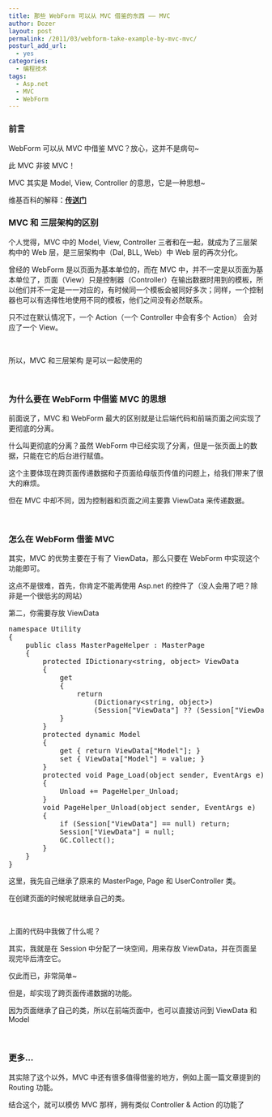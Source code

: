 ```yaml
---
title: 那些 WebForm 可以从 MVC 借鉴的东西 —— MVC
author: Dozer
layout: post
permalink: /2011/03/webform-take-example-by-mvc-mvc/
posturl_add_url:
  - yes
categories:
  - 编程技术
tags:
  - Asp.net
  - MVC
  - WebForm
---
```


### <span id="i">前言</span>

WebForm 可以从 MVC 中借鉴 MVC？放心，这并不是病句~

此 MVC 非彼 MVC！

MVC 其实是 Model, View, Controller 的意思，它是一种思想~

维基百科的解释：**<a href="http://zh.wikipedia.org/zh/MVC" target="_blank">传送门</a>**

<!--more-->

### <span id="MVC">MVC 和 三层架构的区别</span>

个人觉得，MVC 中的 Model, View, Controller 三者和在一起，就成为了三层架构中的 Web 层，是三层架构中（Dal, BLL, Web）中 Web 层的再次分化。

曾经的 WebForm 是以页面为基本单位的，而在 MVC 中，并不一定是以页面为基本单位了，页面（View）只是控制器（Controller）在输出数据时用到的模板，所以他们并不一定是一一对应的，有时候同一个模板会被同好多次；同样，一个控制器也可以有选择性地使用不同的模板，他们之间没有必然联系。

只不过在默认情况下，一个 Action（一个 Controller 中会有多个 Action） 会对应了一个 View。

&nbsp;

所以，MVC 和三层架构 是可以一起使用的

&nbsp;

### <span id="_WebForm_MVC">为什么要在 WebForm 中借鉴 MVC 的思想</span>

前面说了，MVC 和 WebForm 最大的区别就是让后端代码和前端页面之间实现了更彻底的分离。

什么叫更彻底的分离？虽然 WebForm 中已经实现了分离，但是一张页面上的数据，只能在它的后台进行赋值。

这个主要体现在跨页面传递数据和子页面给母版页传值的问题上，给我们带来了很大的麻烦。

但在 MVC 中却不同，因为控制器和页面之间主要靠 ViewData 来传递数据。

&nbsp;

### <span id="_WebForm_MVC-2">怎么在 WebForm 借鉴 MVC</span>

其实，MVC 的优势主要在于有了 ViewData，那么只要在 WebForm 中实现这个功能即可。

这点不是很难，首先，你肯定不能再使用 Asp.net 的控件了（没人会用了吧？除非是一个很低劣的网站）

第二，你需要存放 ViewData

<pre class="brush:csharp">namespace Utility
{
    public class MasterPageHelper : MasterPage
    {
        protected IDictionary&lt;string, object&gt; ViewData
        {
            get
            {
                return
                    (Dictionary&lt;string, object&gt;)
                    (Session["ViewData"] ?? (Session["ViewData"] = new Dictionary&lt;string, object&gt;()));
            }
        }
        protected dynamic Model
        {
            get { return ViewData["Model"]; }
            set { ViewData["Model"] = value; }
        }
        protected void Page_Load(object sender, EventArgs e)
        {
            Unload += PageHelper_Unload;
        }
        void PageHelper_Unload(object sender, EventArgs e)
        {
            if (Session["ViewData"] == null) return;
            Session["ViewData"] = null;
            GC.Collect();
        }
    }
}</pre>

这里，我先自己继承了原来的 MasterPage, Page 和 UserController 类。

在创建页面的时候呢就继承自己的类。

&nbsp;

上面的代码中我做了什么呢？

其实，我就是在 Session 中分配了一块空间，用来存放 ViewData，并在页面呈现完毕后清空它。

仅此而已，非常简单~

但是，却实现了跨页面传递数据的功能。

因为页面继承了自己的类，所以在前端页面中，也可以直接访问到 ViewData 和 Model

&nbsp;

### <span id="i-2">更多…</span>

其实除了这个以外，MVC 中还有很多值得借鉴的地方，例如上面一篇文章提到的 Routing 功能。

结合这个，就可以模仿 MVC 那样，拥有类似 Controller & Action 的功能了
